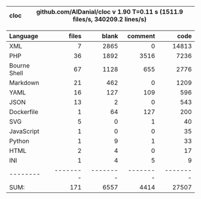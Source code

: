 
cloc|github.com/AlDanial/cloc v 1.90  T=0.11 s (1511.9 files/s, 340209.2 lines/s)
--- | ---

Language|files|blank|comment|code
:-------|-------:|-------:|-------:|-------:
XML|7|2865|0|14813
PHP|36|1892|3516|7236
Bourne Shell|67|1128|655|2776
Markdown|21|462|0|1209
YAML|16|127|109|596
JSON|13|2|0|543
Dockerfile|1|64|127|200
SVG|5|0|1|40
JavaScript|1|0|0|35
Python|1|9|1|33
HTML|2|4|0|17
INI|1|4|5|9
--------|--------|--------|--------|--------
SUM:|171|6557|4414|27507
